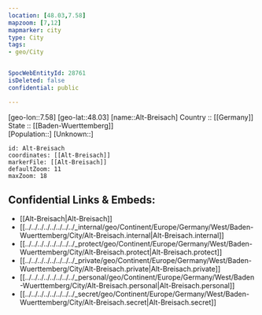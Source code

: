 ```yaml
---
location: [48.03,7.58] 
mapzoom: [7,12] 
mapmarker: city 
type: City
tags:
- geo/City


SpocWebEntityId: 28761
isDeleted: false
confidential: public

---
```

[geo-lon::7.58] 
[geo-lat::48.03] 
[name::Alt-Breisach] 
Country :: [[Germany]]  
State :: [[Baden-Wuerttemberg]]  
[Population::] 
[Unknown::] 


```leaflet
id: Alt-Breisach
coordinates: [[Alt-Breisach]] 
markerFile: [[Alt-Breisach]] 
defaultZoom: 11 
maxZoom: 18
```


## Confidential Links & Embeds: 
- [[Alt-Breisach|Alt-Breisach]]  
- [[../../../../../../../../_internal/geo/Continent/Europe/Germany/West/Baden-Wuerttemberg/City/Alt-Breisach.internal|Alt-Breisach.internal]] 
- [[../../../../../../../../_protect/geo/Continent/Europe/Germany/West/Baden-Wuerttemberg/City/Alt-Breisach.protect|Alt-Breisach.protect]] 
- [[../../../../../../../../_private/geo/Continent/Europe/Germany/West/Baden-Wuerttemberg/City/Alt-Breisach.private|Alt-Breisach.private]] 
- [[../../../../../../../../_personal/geo/Continent/Europe/Germany/West/Baden-Wuerttemberg/City/Alt-Breisach.personal|Alt-Breisach.personal]] 
- [[../../../../../../../../_secret/geo/Continent/Europe/Germany/West/Baden-Wuerttemberg/City/Alt-Breisach.secret|Alt-Breisach.secret]] 
